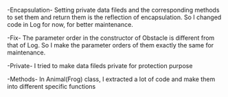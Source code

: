 -Encapsulation-
Setting private data fileds and the corresponding methods to set them and return them is
the reflection of encapsulation. So I changed code in Log for now, for better maintenance.

-Fix-
The parameter order in the constructor of Obstacle is different from that of Log. 
So I make the parameter orders of them exactly the same for maintenance.

-Private-
I tried to make data fileds private for protection purpose

-Methods- 
In Animal(Frog) class, I extracted a lot of code and make them into different specific functions